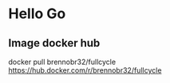 # Hello Go

## Image docker hub
docker pull brennobr32/fullcycle
https://hub.docker.com/r/brennobr32/fullcycle

